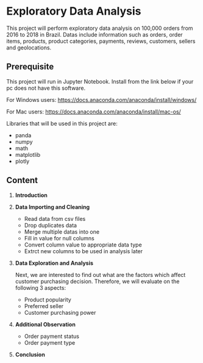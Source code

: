 # Exploratory Data Analysis

This project will perform exploratory data analysis on 100,000 orders from 2016 to 2018 in Brazil. Datas include information such as orders, order items, products, product categories, payments, reviews, customers, sellers and geolocations. 

## Prerequisite

This project will run in Jupyter Notebook. Install from the link below if your pc does not have this software.

For Windows users:
https://docs.anaconda.com/anaconda/install/windows/

For Mac users:
https://docs.anaconda.com/anaconda/install/mac-os/

Libraries that will be used in this project are:
- panda
- numpy
- math
- matplotlib
- plotly

## Content
1. **Introduction**
 
2. **Data Importing and Cleaning**
   
   - Read data from csv files
   - Drop duplicates data
   - Merge multiple datas into one
   - Fill in value for null columns
   - Convert column value to appropriate data type
   - Extrct new columns to be used in analysis later
   
3. **Data Exploration and Analysis**

   Next, we are interested to find out what are the factors which affect customer purchasing decision. Therefore,    we will evaluate on the following 3 aspects:
   - Product popularity 
   - Preferred seller
   - Customer purchasing power

4. **Additional Observation**

   - Order payment status
   - Order payment type

5. **Conclusion**

